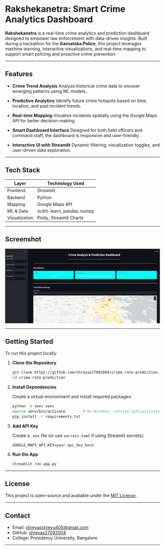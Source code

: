 

# Rakshekanetra: Smart Crime Analytics Dashboard

**Rakshekanetra** is a real-time crime analytics and prediction dashboard designed to empower law enforcement with data-driven insights. Built during a hackathon for the **Karnataka Police**, this project leverages machine learning, interactive visualizations, and real-time mapping to support smart policing and proactive crime prevention.

---

## Features

* **Crime Trend Analysis**
  Analyze historical crime data to uncover emerging patterns using ML models.

* **Predictive Analytics**
  Identify future crime hotspots based on time, location, and past incident trends.

* **Real-time Mapping**
  Visualize incidents spatially using the Google Maps API for better decision-making.

* **Smart Dashboard Interface**
  Designed for both field officers and command staff, the dashboard is responsive and user-friendly.

* **Interactive UI with Streamlit**
  Dynamic filtering, visualization toggles, and user-driven data exploration.

---

## Tech Stack

| Layer         | Technology Used             |
| ------------- | --------------------------- |
| Frontend      | Streamlit                   |
| Backend       | Python                      |
| Mapping       | Google Maps API             |
| ML & Data     | scikit-learn, pandas, numpy |
| Visualization | Plotly, Streamlit Charts    |

---

## Screenshot

![Dashboard Screenshot](Dashboard.png)

---

## Getting Started

To run this project locally:

1. **Clone the Repository**

   ```bash
   git clone https://github.com/shreyas27092004/crime-rate-prediction.git
   cd crime-rate-prediction
   ```

2. **Install Dependencies**

   Create a virtual environment and install required packages:

   ```bash
   python -m venv venv
   source venv/bin/activate        # On Windows: venv\Scripts\activate
   pip install -r requirements.txt
   ```

3. **Add API Key**

   Create a `.env` file (or use `secrets.toml` if using Streamlit secrets):

   ```
   GOOGLE_MAPS_API_KEY=your_api_key_here
   ```

4. **Run the App**

   ```bash
   streamlit run app.py
   ```

---

## License

This project is open-source and available under the [MIT License](LICENSE).

---

## Contact

* Email: [shreyasshreyu405@gmail.com](mailto:shreyasshreyu405@gmail.com)
* GitHub: [shreyas27092004](https://github.com/shreyas27092004)
* College: Presidency University, Bangalore

---
